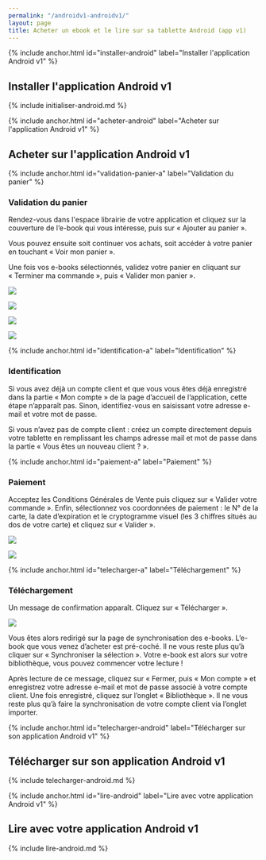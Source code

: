 ```yaml
---
permalink: "/androidv1-androidv1/"
layout: page
title: Acheter un ebook et le lire sur sa tablette Android (app v1)
---
```


{% include anchor.html id="installer-android" label="Installer l'application Android v1" %}

## Installer l'application Android v1

{% include initialiser-android.md %}

{% include anchor.html id="acheter-android" label="Acheter sur l'application Android v1" %}

## Acheter sur l'application Android v1

{% include anchor.html id="validation-panier-a" label="Validation du panier" %}

### Validation du panier

Rendez-vous dans l'espace librairie de votre application et cliquez sur la couverture de l’e-book qui vous intéresse, puis sur « Ajouter au panier ».

Vous pouvez ensuite soit continuer vos achats, soit accéder à votre panier en touchant « Voir mon panier ».

Une fois vos e-books sélectionnés, validez votre panier en cliquant sur « Terminer ma commande », puis « Valider mon panier ».

![](/images/acheter-tablette-Android-1.png)

![](/images/acheter-tablette-Android-2.png)

![](/images/acheter-tablette-Android-3.png)

![](/images/acheter-tablette-Android-4.png) 

{% include anchor.html id="identification-a" label="Identification" %}

### Identification

Si vous avez déjà un compte client et que vous vous êtes déjà enregistré dans la partie « Mon compte » de la page d’accueil de l’application, cette étape n’apparaît pas. Sinon, identifiez-vous en saisissant votre adresse e-mail et votre mot de passe.

Si vous n’avez pas de compte client : créez un compte directement depuis votre tablette en remplissant les champs adresse mail et mot de passe dans la partie « Vous êtes un nouveau client ? ». 

{% include anchor.html id="paiement-a" label="Paiement" %}

### Paiement

Acceptez les Conditions Générales de Vente puis cliquez sur « Valider votre commande ». Enfin, sélectionnez vos coordonnées de paiement : le N° de la carte, la date d’expiration et le cryptogramme visuel (les 3 chiffres situés au dos de votre carte) et cliquez sur « Valider ».

![](/images/acheter-tablette-Android-5.png)

![](/images/acheter-tablette-Android-6.png)

{% include anchor.html id="telecharger-a" label="Téléchargement" %}

### Téléchargement

Un message de confirmation apparaît. Cliquez sur « Télécharger ».

![](/images/acheter-tablette-Android-7.png)

Vous êtes alors redirigé sur la page de synchronisation des e-books. L’e-book que vous venez d’acheter est pré-coché. Il ne vous reste plus qu’à cliquer sur « Synchroniser la sélection ». Votre e-book est alors sur votre bibliothèque, vous pouvez commencer votre lecture !

Après lecture de ce message, cliquez sur « Fermer, puis « Mon compte » et enregistrez votre adresse e-mail et mot de passe associé à votre compte client. Une fois enregistré, cliquez sur l’onglet « Bibliothèque ». Il ne vous reste plus qu’à faire la synchronisation de votre compte client via l’onglet importer.

{% include anchor.html id="telecharger-android" label="Télécharger sur son application Android v1" %}

## Télécharger sur son application Android v1

{% include telecharger-android.md %}

{% include anchor.html id="lire-android" label="Lire avec votre application Android v1" %}

## Lire avec votre application Android v1

{% include lire-android.md %}
